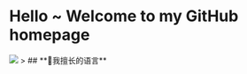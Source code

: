 # Hello ~ Welcome to my GitHub homepage
<img src="https://readme-typing-svg.herokuapp.com/?lines=我叫久池鸢里;是来自广州的苦逼大学牲;平时爱好就打游戏,摄影以及超级无聊的敲代码;也许,我的主页还有些好东西？&font=Roboto" />
> ## **📝我擅长的语言**
